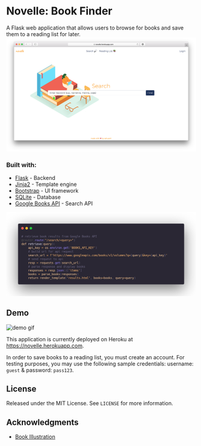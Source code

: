 # Novelle: Book Finder
A Flask web application that allows users to browse for books and save them to a reading list for later. 
![landing page](static/landing.png)
### Built with:
* [Flask](https://palletsprojects.com/p/flask/) - Backend
* [Jinja2](https://jinja.palletsprojects.com/en/3.0.x/) - Template engine
* [Bootstrap](https://getbootstrap.com) - UI framework
* [SQLite](https://www.sqlite.org/index.html) - Database
* [Google Books API](https://developers.google.com/books) - Search API

![code snippet](static/code.png)

## Demo
![demo gif](static/demo.gif)

This application is currently deployed on Heroku at https://novelle.herokuapp.com.

In order to save books to a reading list, you must create an account. For testing purposes, you may use the following sample credentials: username: `guest` & password: `pass123`.

## License
Released under the MIT License. See `LICENSE` for more information.

## Acknowledgments
* [Book Illustration](https://www.manypixels.co/gallery)
